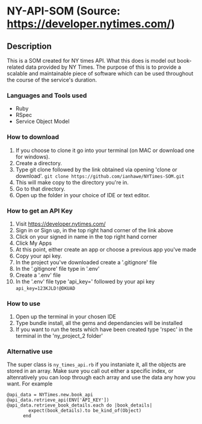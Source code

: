 # NY-API-SOM (Source: https://developer.nytimes.com/)

## Description
This is a SOM created for NY times API. What this does is model out book-related data provided by NY Times. The purpose of this is to provide a scalable and maintainable piece of software which can be used throughout the course of the service's duration.

### Languages and Tools used
* Ruby
* RSpec
* Service Object Model

### How to download
1. If you choose to clone it go into your terminal (on MAC or download one for windows).
2. Create a directory.
3. Type git clone followed by the link obtained via opening 'clone or download'.
```git clone https://github.com/ianhawe/NYTimes-SOM.git```
4. This will make copy to the directory you're in.
5. Go to that directory.
6. Open up the folder in your choice of IDE or text editor.

### How to get an API Key
1. Visit https://developer.nytimes.com/
2. Sign in or Sign up, in the top right hand corner of the link above
3. Click on your signed in name in the top right hand corner
4. Click My Apps
5. At this point, either create an app or choose a previous app you've made
6. Copy your api key.
7. In the project you've downloaded create a '.gitignore' file
8. In the '.gitignore' file type in '.env'
9. Create a '.env' file
10. In the '.env' file type 'api_key=' followed by your api key
``` api_key=123KJLD!@DKUAD ```

### How to use
1. Open up the terminal in your chosen IDE
2. Type bundle install, all the gems and dependancies will be installed
3. If you want to run the tests which have been created type 'rspec' in the terminal in the 'ny_project_2 folder'

### Alternative use
The super class is  ```ny_times_api.rb``` if you instaniate it, all the objects are stored in an array. Make sure you call out either a specific index, or altenratively you can loop through each array and use the data any how you want. For example

``` 
@api_data = NYTimes.new.book_api
@api_data.retrieve_api(ENV['API_KEY'])
@api_data.retrieve_book_details.each do |book_details|
        expect(book_details).to be_kind_of(Object)
      end 
```